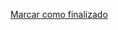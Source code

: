<a onclick="test()" href="https://fx-learning.mgait.services/finish/ansible-loops" target="_parent" class="btn primary-btn">Marcar como finalizado</a>

